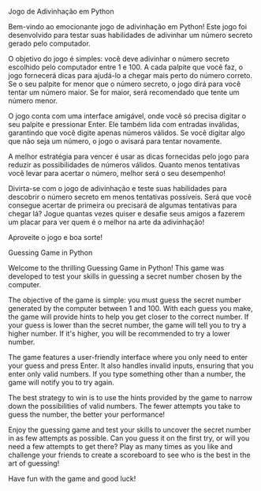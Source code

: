 Jogo de Adivinhação em Python

Bem-vindo ao emocionante jogo de adivinhação em Python! Este jogo foi desenvolvido para testar suas habilidades de adivinhar um número secreto gerado pelo computador.

O objetivo do jogo é simples: você deve adivinhar o número secreto escolhido pelo computador entre 1 e 100. A cada palpite que você faz, o jogo fornecerá dicas para ajudá-lo a chegar mais perto do número correto. Se o seu palpite for menor que o número secreto, o jogo dirá para você tentar um número maior. Se for maior, será recomendado que tente um número menor.

O jogo conta com uma interface amigável, onde você só precisa digitar o seu palpite e pressionar Enter. Ele também lida com entradas inválidas, garantindo que você digite apenas números válidos. Se você digitar algo que não seja um número, o jogo o avisará para tentar novamente.

A melhor estratégia para vencer é usar as dicas fornecidas pelo jogo para reduzir as possibilidades de números válidos. Quanto menos tentativas você levar para acertar o número, melhor será o seu desempenho!

Divirta-se com o jogo de adivinhação e teste suas habilidades para descobrir o número secreto em menos tentativas possíveis. Será que você consegue acertar de primeira ou precisará de algumas tentativas para chegar lá? Jogue quantas vezes quiser e desafie seus amigos a fazerem um placar para ver quem é o melhor na arte da adivinhação!

Aproveite o jogo e boa sorte!




Guessing Game in Python

Welcome to the thrilling Guessing Game in Python! This game was developed to test your skills in guessing a secret number chosen by the computer.

The objective of the game is simple: you must guess the secret number generated by the computer between 1 and 100. With each guess you make, the game will provide hints to help you get closer to the correct number. If your guess is lower than the secret number, the game will tell you to try a higher number. If it's higher, you will be recommended to try a lower number.

The game features a user-friendly interface where you only need to enter your guess and press Enter. It also handles invalid inputs, ensuring that you enter only valid numbers. If you type something other than a number, the game will notify you to try again.

The best strategy to win is to use the hints provided by the game to narrow down the possibilities of valid numbers. The fewer attempts you take to guess the number, the better your performance!

Enjoy the guessing game and test your skills to uncover the secret number in as few attempts as possible. Can you guess it on the first try, or will you need a few attempts to get there? Play as many times as you like and challenge your friends to create a scoreboard to see who is the best in the art of guessing!

Have fun with the game and good luck!
